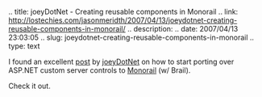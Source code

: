 .. title: joeyDotNet - Creating reusable components in Monorail
.. link: http://lostechies.com/jasonmeridth/2007/04/13/joeydotnet-creating-reusable-components-in-monorail/
.. description: 
.. date: 2007/04/13 23:03:05
.. slug: joeydotnet-creating-reusable-components-in-monorail
.. type: text


I found an excellent [post](http://joeydotnet.com/blog/archive/2007/04/13/Having-fun-creating-reusable-components-in-MonoRail.aspx) by [joeyDotNet](http://joeydotnet.com/blog/Default.aspx) on how to start porting over ASP.NET custom server controls to [Monorail](http://www.castleproject.org/monorail/index.html) (w/ Brail).

Check it out.